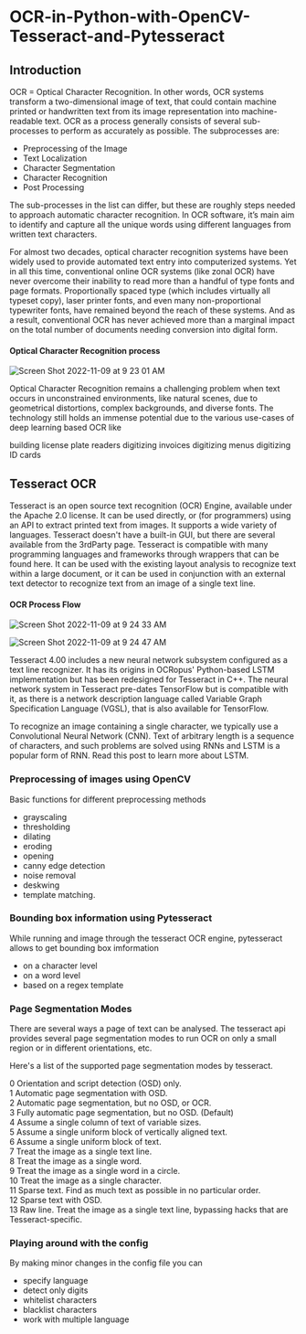 # OCR-in-Python-with-OpenCV-Tesseract-and-Pytesseract


## Introduction

OCR = Optical Character Recognition. In other words, OCR systems transform a two-dimensional image of text, that could contain machine printed or handwritten text from its image representation into machine-readable text. OCR as a process generally consists of several sub-processes to perform as accurately as possible. The subprocesses are:

- Preprocessing of the Image
- Text Localization
- Character Segmentation
- Character Recognition
- Post Processing

The sub-processes in the list can differ, but these are roughly steps needed to approach automatic character recognition. In OCR software, it’s main aim to identify and capture all the unique words using different languages from written text characters.

For almost two decades, optical character recognition systems have been widely used to provide automated text entry into computerized systems. Yet in all this time, conventional online OCR systems (like zonal OCR) have never overcome their inability to read more than a handful of type fonts and page formats. Proportionally spaced type (which includes virtually all typeset copy), laser printer fonts, and even many non-proportional typewriter fonts, have remained beyond the reach of these systems. And as a result, conventional OCR has never achieved more than a marginal impact on the total number of documents needing conversion into digital form.


#### Optical Character Recognition process 

![Screen Shot 2022-11-09 at 9 23 01 AM](https://user-images.githubusercontent.com/68578215/200898950-e10a2d59-a0e6-4b97-a99e-e475318b6a2e.png)




Optical Character Recognition remains a challenging problem when text occurs in unconstrained environments, like natural scenes, due to geometrical distortions, complex backgrounds, and diverse fonts. The technology still holds an immense potential due to the various use-cases of deep learning based OCR like

building license plate readers
digitizing invoices
digitizing menus
digitizing ID cards

## Tesseract OCR

Tesseract is an open source text recognition (OCR) Engine, available under the Apache 2.0 license. It can be used directly, or (for programmers) using an API to extract printed text from images. It supports a wide variety of languages. Tesseract doesn't have a built-in GUI, but there are several available from the 3rdParty page. Tesseract is compatible with many programming languages and frameworks through wrappers that can be found here. It can be used with the existing layout analysis to recognize text within a large document, or it can be used in conjunction with an external text detector to recognize text from an image of a single text line.

#### OCR Process Flow


![Screen Shot 2022-11-09 at 9 24 33 AM](https://user-images.githubusercontent.com/68578215/200898948-a0d4e3fa-01ad-4d6b-bda1-c53b614d25e9.png)


![Screen Shot 2022-11-09 at 9 24 47 AM](https://user-images.githubusercontent.com/68578215/200898943-297eaefb-be2e-4c77-9305-a18b873966a1.png)


Tesseract 4.00 includes a new neural network subsystem configured as a text line recognizer. It has its origins in OCRopus' Python-based LSTM implementation but has been redesigned for Tesseract in C++. The neural network system in Tesseract pre-dates TensorFlow but is compatible with it, as there is a network description language called Variable Graph Specification Language (VGSL), that is also available for TensorFlow.

To recognize an image containing a single character, we typically use a Convolutional Neural Network (CNN). Text of arbitrary length is a sequence of characters, and such problems are solved using RNNs and LSTM is a popular form of RNN. Read this post to learn more about LSTM.




### Preprocessing of images using OpenCV

Basic functions for different preprocessing methods 
- grayscaling
- thresholding
- dilating
- eroding
- opening
- canny edge detection
- noise removal
- deskwing
- template matching. 



### Bounding box information using Pytesseract

While running and image through the tesseract OCR engine, pytesseract allows to get bounding box imformation 
- on a character level
- on a word level
- based on a regex template



### Page Segmentation Modes

There are several ways a page of text can be analysed. The tesseract api provides several page segmentation modes to run OCR on only a small region or in different orientations, etc.

Here's a list of the supported page segmentation modes by tesseract. 

0    Orientation and script detection (OSD) only.  
1    Automatic page segmentation with OSD.  
2    Automatic page segmentation, but no OSD, or OCR.  
3    Fully automatic page segmentation, but no OSD. (Default)  
4    Assume a single column of text of variable sizes.  
5    Assume a single uniform block of vertically aligned text.  
6    Assume a single uniform block of text.  
7    Treat the image as a single text line.  
8    Treat the image as a single word.  
9    Treat the image as a single word in a circle.  
10    Treat the image as a single character.  
11    Sparse text. Find as much text as possible in no particular order.  
12    Sparse text with OSD.  
13    Raw line. Treat the image as a single text line, bypassing hacks that are Tesseract-specific.  



### Playing around with the config

By making minor changes in the config file you can 
- specify language
- detect only digits
- whitelist characters
- blacklist characters
- work with multiple language


